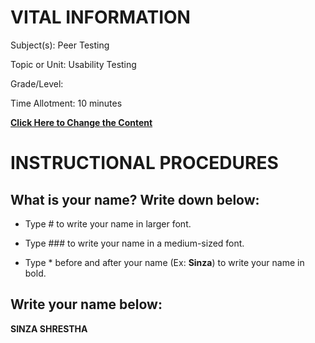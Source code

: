 # VITAL INFORMATION
Subject(s): Peer Testing

Topic or Unit: Usability Testing

Grade/Level: 	

Time Allotment:	 10 minutes

<a href="https://docs.botdev.io/index.html" target="_blank"><strong>Click Here to Change the Content</strong></a>


# INSTRUCTIONAL PROCEDURES 
  ## What is your name? Write down below:
  
 - Type # to write your name in larger font.
 
 - Type ### to write your name in a medium-sized font.
 
 - Type * before and after your name (Ex: **Sinza**) to write your name in bold.
  
 ## Write your name below:
 **SINZA SHRESTHA**
 
  
  

